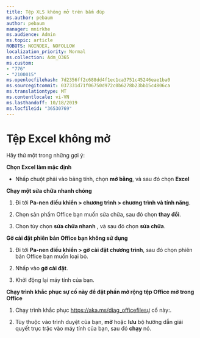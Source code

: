 ```yaml
---
title: Tệp XLS không mở trên bấm đúp
ms.author: pebaum
author: pebaum
manager: mnirkhe
ms.audience: Admin
ms.topic: article
ROBOTS: NOINDEX, NOFOLLOW
localization_priority: Normal
ms.collection: Adm_O365
ms.custom:
- "776"
- "2100015"
ms.openlocfilehash: 7d2356ff2c688dd4f1ec1ca3751c45246eae1ba0
ms.sourcegitcommit: 037331d71f06750d972c0b6278b23bb15c4806ca
ms.translationtype: MT
ms.contentlocale: vi-VN
ms.lasthandoff: 10/18/2019
ms.locfileid: "36530769"
---
```

# <a name="excel-file-doesnt-open"></a>Tệp Excel không mở

Hãy thử một trong những gợi ý:

**Chọn Excel làm mặc định**

* Nhấp chuột phải vào bảng tính, chọn **mở bằng**, và sau đó chọn **Excel**

**Chạy một sửa chữa nhanh chóng**

1. Đi tới **Pa-nen điều khiển > chương trình > chương trình và tính năng**.

2. Chọn sản phẩm Office bạn muốn sửa chữa, sau đó chọn **thay đổi**.

3. Chọn tùy chọn **sửa chữa nhanh** , và sau đó chọn **sửa chữa**.

**Gỡ cài đặt phiên bản Office bạn không sử dụng**

1. Đi tới **Pa-nen điều khiển > gỡ cài đặt chương trình**, sau đó chọn phiên bản Office bạn muốn loại bỏ.

2. Nhấp vào **gỡ cài đặt**.

3. Khởi động lại máy tính của bạn.

**Chạy trình khắc phục sự cố này để đặt phần mở rộng tệp Office mở trong Office**

1. Chạy trình khắc phục https://aka.ms/diag_officefilesự cố này:.

2. Tùy thuộc vào trình duyệt của bạn, **mở** hoặc **lưu** bộ hướng dẫn giải quyết trục trặc vào máy tính của bạn, sau đó **chạy** nó.
